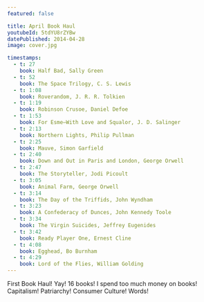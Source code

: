 ```yaml
---
featured: false

title: April Book Haul
youtubeId: 5tdYU8rZYBw
datePublished: 2014-04-28
image: cover.jpg

timestamps:
  - t: 27
    book: Half Bad, Sally Green
  - t: 52
    book: The Space Trilogy, C. S. Lewis
  - t: 1:08
    book: Roverandom, J. R. R. Tolkien
  - t: 1:19
    book: Robinson Crusoe, Daniel Defoe
  - t: 1:53
    book: For Esme—With Love and Squalor, J. D. Salinger
  - t: 2:13
    book: Northern Lights, Philip Pullman
  - t: 2:25
    book: Mauve, Simon Garfield
  - t: 2:40
    book: Down and Out in Paris and London, George Orwell
  - t: 2:47
    book: The Storyteller, Jodi Picoult
  - t: 3:05
    book: Animal Farm, George Orwell
  - t: 3:14
    book: The Day of the Triffids, John Wyndham
  - t: 3:23
    book: A Confederacy of Dunces, John Kennedy Toole
  - t: 3:34
    book: The Virgin Suicides, Jeffrey Eugenides
  - t: 3:42
    book: Ready Player One, Ernest Cline
  - t: 4:08
    book: Egghead, Bo Burnham
  - t: 4:29
    book: Lord of the Flies, William Golding
---
```


First Book Haul! Yay! 16 books! I spend too much money on books! Capitalism! Patriarchy! Consumer Culture! Words!
